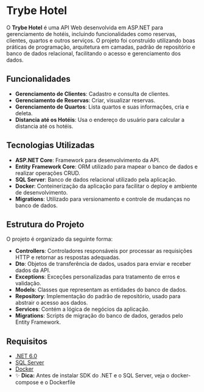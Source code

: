# Trybe Hotel

O **Trybe Hotel** é uma API Web desenvolvida em ASP.NET para gerenciamento de hotéis, incluindo funcionalidades como reservas, clientes, quartos e outros serviços. O projeto foi construído utilizando boas práticas de programação, arquitetura em camadas, padrão de repositório e banco de dados relacional, facilitando o acesso e gerenciamento dos dados.

## Funcionalidades
- **Gerenciamento de Clientes**: Cadastro e consulta de clientes.
- **Gerenciamento de Reservas**: Criar, visualizar reservas.
- **Gerenciamento de Quartos**: Lista quartos e suas informações, cria e deleta.
- **Distancia até os Hotéis**: Usa o endereço do usuário para calcular a distancia até os hotéis.

## Tecnologias Utilizadas
- **ASP.NET Core**: Framework para desenvolvimento da API.
- **Entity Framework Core**: ORM utilizado para mapear o banco de dados e realizar operações CRUD.
- **SQL Server**: Banco de dados relacional utilizado pela aplicação.
- **Docker**: Conteinerização da aplicação para facilitar o deploy e ambiente de desenvolvimento.
- **Migrations**: Utilizado para versionamento e controle de mudanças no banco de dados.

## Estrutura do Projeto
O projeto é organizado da seguinte forma:
- **Controllers**: Controladores responsáveis por processar as requisições HTTP e retornar as respostas adequadas.
- **Dto**: Objetos de transferência de dados, usados para enviar e receber dados da API.
- **Exceptions**: Exceções personalizadas para tratamento de erros e validação.
- **Models**: Classes que representam as entidades do banco de dados.
- **Repository**: Implementação do padrão de repositório, usado para abstrair o acesso aos dados.
- **Services**: Contém a lógica de negócios da aplicação.
- **Migrations**: Scripts de migração do banco de dados, gerados pelo Entity Framework.

## Requisitos

- [.NET 6.0](https://dotnet.microsoft.com/download/dotnet/6.0)
- [SQL Server](https://www.microsoft.com/en-us/sql-server/sql-server-downloads)
- [Docker](https://www.docker.com/get-started)
- ✨ **Dica:** Antes de instalar SDK do .NET e o SQL Server, veja o docker-compose e o Dockerfile